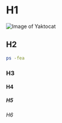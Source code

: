 # H1
![Image of Yaktocat](https://octodex.github.com/images/yaktocat.png)

## H2
```bash
ps -fea 
```
### H3
#### H4
##### H5
###### H6
